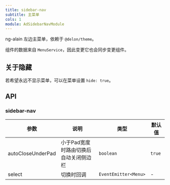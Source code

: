 ```yaml
---
title: sidebar-nav
subtitle: 主菜单
cols: 1
module: AdSidebarNavModule
---
```


ng-alain 左边主菜单，依赖于 `@delon/theme`。

组件的数据来自 `MenuService`，因此变更它也会同步变更组件。

## 关于隐藏

若希望永远不显示菜单，可以在菜单设置 `hide: true`。

## API

### sidebar-nav

参数 | 说明 | 类型 | 默认值
----|------|-----|------
autoCloseUnderPad | 小于Pad宽度时路由切换后自动关闭侧边栏 | `boolean` | `true`
select | 切换时回调 | `EventEmitter<Menu>` | -
